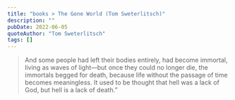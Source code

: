 ```yaml
---
title: "books > The Gone World (Tom Sweterlitsch)"
description: ""
pubDate: 2022-06-05
quoteAuthor: "Tom Sweterlitsch"
tags: []
---
```


> And some people had left their bodies entirely, had become immortal, living as waves of light—but once they could no longer die, the immortals begged for death, because life without the passage of time becomes meaningless. It used to be thought that hell was a lack of God, but hell is a lack of death.”